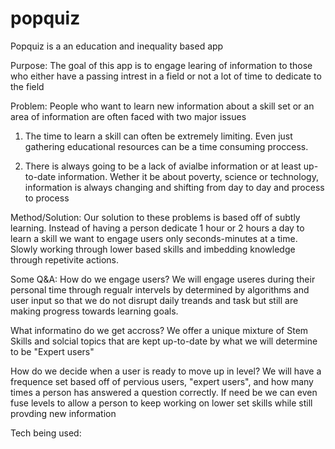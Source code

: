# popquiz
Popquiz is a an education and inequality based app

Purpose: 
The goal of this app is to engage learing of information
to those who either have a passing intrest in a field
or not a lot of time to dedicate to the field

Problem:
People who want to learn new information about a skill
set or an area of information are often faced with two major issues

1) The time to learn a skill can often be extremely limiting. 
   Even just gathering educational resources can be a time consuming proccess.
   
2) There is always going to be a lack of avialbe information or at least up-to-date
   information. Wether it be about poverty, science or technology, information is 
   always changing and shifting from day to day and process to process
   
   
Method/Solution:
Our solution to these problems is based off of subtly learning.  Instead of having a
person dedicate 1 hour or 2 hours a day  to learn a skill we want to engage users only
seconds-minutes at a time.  Slowly working through lower based skills and imbedding 
knowledge through repetivite actions.

Some Q&A:
How do we engage users?
We will engage useres during their personal time through regualr intervels by 
determined by algorithms and user input so that we do not disrupt daily treands
and task but still are making progress towards learning goals.

What informatino do we get accross?
We offer a unique mixture of Stem Skills and solcial topics that are kept 
up-to-date by what we will determine to be "Expert users"

How do we decide when a user is ready to move up in level?
We will have a frequence set based off of pervious users, "expert users",
and how many times a person has answered a question correctly.
If need be we can even fuse levels to allow a person to keep working on 
lower set skills while still provding new information

Tech being used:


